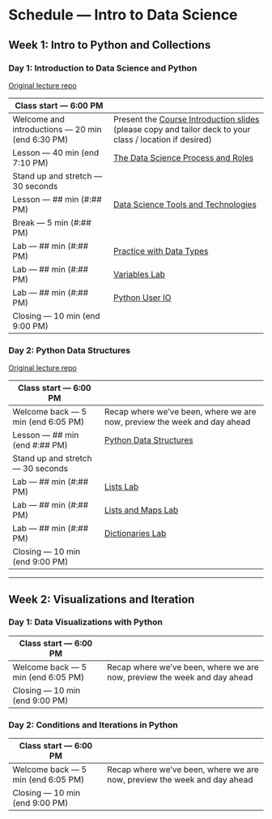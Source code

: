 # Schedule — Intro to Data Science

## Week 1: Intro to Python and Collections

### Day 1: Introduction to Data Science and Python

[Original lecture repo](https://github.com/learn-co-curriculum/ds-intro-skills)

| Class start — 6:00 PM | |
|-----------------------|-|
| Welcome and introductions — 20 min (end 6:30 PM) | Present the [Course Introduction slides]() (please copy and tailor deck to your class / location if desired) |
| Lesson — 40 min (end 7:10 PM) | [The Data Science Process and Roles](lessons/the_data_science_process_and_roles/README.md#readme) |
| Stand up and stretch — 30 seconds | |
| Lesson — ## min (#:## PM) | [Data Science Tools and Technologies](lessons/data_science_tools_and_technologies/README.md#readme) |
| Break — 5 min (#:## PM) | |
| Lab — ## min (#:## PM) | [Practice with Data Types](https://github.com/learn-co-curriculum/python-practice-with-datatypes) |
| Lab — ## min (#:## PM) | [Variables Lab](https://github.com/learn-co-curriculum/python-variables-lab) |
| Lab — ## min (#:## PM) | [Python User IO](https://github.com/learn-co-curriculum/ds-python-userIO) |
| Closing — 10 min (end 9:00 PM) | |

### Day 2: Python Data Structures

[Original lecture repo](https://github.com/learn-co-curriculum/ds-python-lists_dicts)

| Class start — 6:00 PM | |
|-----------------------|-|
| Welcome back — 5 min (end 6:05 PM) | Recap where we’ve been, where we are now, preview the week and day ahead |
| Lesson — ## min (end #:## PM) | [Python Data Structures](lessons/python_data_structures/README.md#readme) |
| Stand up and stretch — 30 seconds | |
| Lab — ## min (#:## PM) | [Lists Lab](https://github.com/learn-co-curriculum/python-lists-lab) |
| Lab — ## min (#:## PM) | [Lists and Maps Lab](https://github.com/learn-co-curriculum/py-lists-with-maps) |
| Lab — ## min (#:## PM) | [Dictionaries Lab](https://github.com/learn-co-curriculum/python-dictionaries-lab) |
| Closing — 10 min (end 9:00 PM) | |

---

## Week 2: Visualizations and Iteration

### Day 1: Data Visualizations with Python

| Class start — 6:00 PM | |
|-----------------------|-|
| Welcome back — 5 min (end 6:05 PM) | Recap where we’ve been, where we are now, preview the week and day ahead |
| Closing — 10 min (end 9:00 PM) | |

### Day 2: Conditions and Iterations in Python

| Class start — 6:00 PM | |
|-----------------------|-|
| Welcome back — 5 min (end 6:05 PM) | Recap where we’ve been, where we are now, preview the week and day ahead |
| Closing — 10 min (end 9:00 PM) | |
